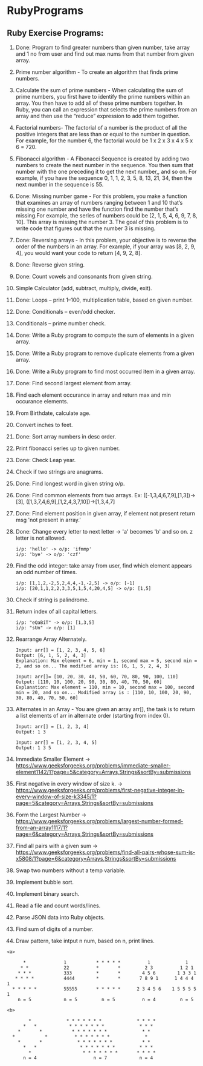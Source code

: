 # RubyPrograms
## Ruby Exercise Programs:


1.  Done: Program to find greater numbers than given number, take array and 1 no from user and find out max nums from that number from given array.

2.  Prime number algorithm - To create an algorithm that finds prime numbers.

3.  Calculate the sum of prime numbers - When calculating the sum of prime numbers, you first have to identify the prime numbers within an array. You then have to add all of these prime numbers together. In Ruby, you can call an expression that selects the prime numbers from an array and then use the “reduce” expression to add them together.

4.  Factorial numbers- The factorial of a number is the product of all the positive integers that are less than or equal to the number in question. For example, for the number 6, the factorial would be 1 x 2 x 3 x 4 x 5 x 6 = 720.

5.  Fibonacci algorithm - A Fibonacci Sequence is created by adding two numbers to create the next number in the sequence. You then sum that number with the one preceding it to get the next number,, and so on. For example, if you have the sequence 0, 1, 1, 2, 3, 5, 8, 13, 21, 34, then the next number in the sequence is 55.

6. Done: Missing number game - For this problem, you make a function that examines an array of numbers ranging between 1 and 10 that’s missing one number and have the function find the number that’s missing.For example, the series of numbers could be [2, 1, 5, 4, 6, 9, 7, 8, 10]. This array is missing the number 3. The goal of this problem is to write code that figures out that the number 3 is missing.

7.  Done: Reversing arrays - In this problem, your objective is to reverse the order of the numbers in an array. For example, if your array was [8, 2, 9, 4], you would want your code to return [4, 9, 2, 8].

8.  Done: Reverse given string.

9.  Done: Count vowels and consonants from given string.

10.  Simple Calculator (add, subtract, multiply, divide, exit).

11.  Done: Loops – print 1–100, multiplication table, based on given number.

12.  Done: Conditionals – even/odd checker.

13.  Conditionals – prime number check.

14.  Done: Write a Ruby program to compute the sum of elements in a given array.

15.  Done: Write a Ruby program to remove duplicate elements from a given array.

16.  Done: Write a Ruby program to find most occurred item in a given array.

17.  Done: Find second largest element from array.

18.  Find each element occurance in array and return max and min occurance elements.

19.  From Birthdate, calculate age.

20.  Convert inches to feet.

21.  Done: Sort array numbers in desc order.

22.  Print fibonacci series up to given number.

23.  Done: Check Leap year.

24.  Check if two strings are anagrams.

25.  Done: Find longest word in given string o/p.

26.  Done: Find common elements from two arrays. Ex: ([-1,3,4,6,7,9],[1,3])->[3], ([1,3,7,4,6,9],[1,2,4,3,7,10])->[1,3,4,7]

27.  Done: Find element position in given array, if element not present return msg 'not present in array.'

28.  Done: Change every letter to next letter -> 'a' becomes 'b' and so on. z letter is not allowed. 
      ```
      i/p: 'hello' -> o/p: 'ifmmp'
      i/p: 'bye' -> o/p: 'czf'
      ```

29.  Find the odd integer: take array from user, find which element appears an odd number of times.
      ```
      i/p: [1,1,2,-2,5,2,4,4,-1,-2,5] -> o/p: [-1]
      i/p: [20,1,1,2,2,3,3,5,1,5,4,20,4,5] -> o/p: [1,5]
      ```

30. Check if string is palindrome.

31. Return index of all capital letters.
    ```
    i/p: "eQaBiT" -> o/p: [1,3,5]
    i/p: "sUn" -> o/p: [1]
    ```

32. Rearrange Array Alternately. 
    ```
    Input: arr[] = [1, 2, 3, 4, 5, 6]
    Output: [6, 1, 5, 2, 4, 3]
    Explanation: Max element = 6, min = 1, second max = 5, second min = 2, and so on... The modified array is: [6, 1, 5, 2, 4, 3]
    
    Input: arr[]= [10, 20, 30, 40, 50, 60, 70, 80, 90, 100, 110]
    Output: [110, 10, 100, 20, 90, 30, 80, 40, 70, 50, 60]
    Explanation: Max element = 110, min = 10, second max = 100, second min = 20, and so on... Modified array is : [110, 10, 100, 20, 90, 30, 80, 40, 70, 50, 60]
    ```

33. Alternates in an Array - You are given an array arr[], the task is to return a list elements of arr in alternate order (starting from index 0).
    ```
    Input: arr[] = [1, 2, 3, 4]
    Output: 1 3

    Input: arr[] = [1, 2, 3, 4, 5]
    Output: 1 3 5
    ```
34. Immediate Smaller Element -> https://www.geeksforgeeks.org/problems/immediate-smaller-element1142/1?page=5&category=Arrays,Strings&sortBy=submissions

35. First negative in every window of size k. -> https://www.geeksforgeeks.org/problems/first-negative-integer-in-every-window-of-size-k3345/1?page=5&category=Arrays,Strings&sortBy=submissions

36. Form the Largest Number -> https://www.geeksforgeeks.org/problems/largest-number-formed-from-an-array1117/1?page=6&category=Arrays,Strings&sortBy=submissions

37. Find all pairs with a given sum -> https://www.geeksforgeeks.org/problems/find-all-pairs-whose-sum-is-x5808/1?page=6&category=Arrays,Strings&sortBy=submissions

38. Swap two numbers without a temp variable.

39. Implement bubble sort.

40. Implement binary search.

41. Read a file and count words/lines.

42. Parse JSON data into Ruby objects.

43. Find sum of digits of a number.

44. Draw pattern, take intput n num, based on n, print lines.

```
<a>

      *              1           * * * * *          1             1
     * *             22          *       *         2 3          1 2 1
    * * *            333         *       *        4 5 6        1 3 3 1
   * * * *           4444        *       *       7 8 9 1      1 4 4 4 1
  * * * * *          55555       * * * * *      2 3 4 5 6    1 5 5 5 5 1                   
    n = 5            n = 5         n = 5          n = 4         n = 5

<b>

        *             * * * * * * *             * * * * 
      *   *            * * * * * * *             * * * 
    *       *           * * * * * * *             * * 
  *           *          * * * * * * *             *
    *       *             * * * * * * *           * *
      *   *                * * * * * * *         * * *
        *                   * * * * * * *       * * * *
      n = 4                     n = 7            n = 4
```
